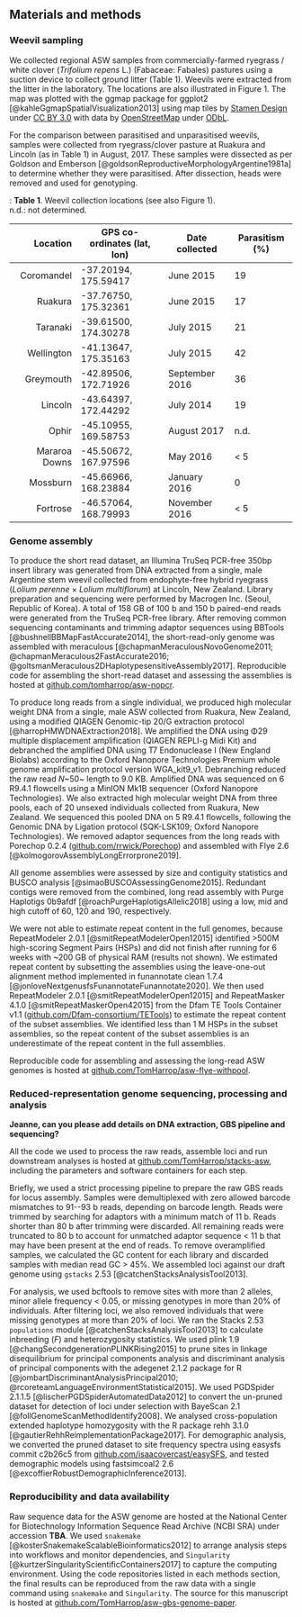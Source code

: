 ## Materials and methods

### Weevil sampling

We collected regional ASW samples from commercially-farmed ryegrass / white clover (*Trifolium repens* L.) (Fabaceae: Fabales) pastures using a suction device to collect ground litter (Table 1).
Weevils were extracted from the litter in the laboratory.
The locations are also illustrated in Figure 1.
The map was plotted with the ggmap package for ggplot2 [@kahleGgmapSpatialVisualization2013] using map tiles by
[Stamen Design](http://stamen.com) under [CC BY 3.0](http://creativecommons.org/licenses/by/3.0) with data by [OpenStreetMap](http://openstreetmap.org) under [ODbL](http://www.openstreetmap.org/copyright).

For the comparison between parasitised and unparasitised weevils, samples were collected from ryegrass/clover pasture at Ruakura and Lincoln (as in Table 1) in August, 2017.
These samples were dissected as per Goldson and Emberson [@goldsonReproductiveMorphologyArgentine1981a] to determine whether they were parasitised.
After dissection, heads were removed and used for genotyping.

: **Table 1**. 
Weevil collection locations (see also Figure 1).  
n.d.: not determined.

| Location      | GPS co-ordinates (lat, lon)           | Date collected | Parasitism (%) |
|----------:|-----|-----|-----|
| Coromandel    | -37.20194, 175.59417 | June 2015 | 19       |
| Ruakura       | -37.76750, 175.32361 | June 2015 | 17       |
| Taranaki      | -39.61500, 174.30278 | July 2015 | 21       |
| Wellington    | -41.13647, 175.35163 | July 2015 | 42       |
| Greymouth     | -42.89506, 172.71926 | September 2016 | 36       |
| Lincoln       | -43.64397, 172.44292 | July 2014 | 19       |
| Ophir         | -45.10955, 169.58753 |  August 2017 | n.d.        |
| Mararoa Downs | -45.50672, 167.97596 | May 2016 | < 5         |
| Mossburn      | -45.66966, 168.23884 | January 2016 | 0        |
| Fortrose      | -46.57064, 168.79993 | November 2016       | < 5         |

### Genome assembly

To produce the short read dataset, an Illumina TruSeq PCR-free 350bp insert library was generated from DNA extracted from a single, male Argentine stem weevil collected from endophyte-free hybrid ryegrass (*Lolium perenne* × *Lolium multiflorum*) at Lincoln, New Zealand.
Library preparation and sequencing were performed by Macrogen Inc. (Seoul, Republic of Korea).
A total of 158 GB of 100 b and 150 b paired-end reads were generated from the TruSeq PCR-free library.
After removing common sequencing contaminants and trimming adaptor sequences using BBTools [@bushnellBBMapFastAccurate2014], the short-read-only genome was assembled with meraculous [@chapmanMeraculousNovoGenome2011; @chapmanMeraculous2FastAccurate2016; @goltsmanMeraculous2DHaplotypesensitiveAssembly2017].
Reproducible code for assembling the short-read dataset and assessing the assemblies is hosted at [github.com/tomharrop/asw-nopcr](https://github.com/tomharrop/asw-nopcr).

To produce long reads from a single individual, we produced high molecular weight DNA from a single, male ASW collected from Ruakura, New Zealand, using a modified  QIAGEN Genomic-tip 20/G extraction protocol [@harropHMWDNAExtraction2018].
We amplified the DNA using Φ29 multiple displacement amplification (QIAGEN REPLI-g Midi Kit) and debranched the amplified DNA using T7 Endonuclease I (New England Biolabs) according to the Oxford Nanopore Technologies Premium whole genome amplification protocol version WGA_kit9_v1.
Debranching reduced the raw read *N*~50~ length to 9.0 KB.
Amplified DNA was sequenced on 6 R9.4.1 flowcells using a MinION Mk1B sequencer (Oxford Nanopore Technologies).
We also extracted high molecular weight DNA from three pools, each of 20 unsexed individuals collected from Ruakura, New Zealand.
We sequenced this pooled DNA on 5 R9.4.1 flowcells, following the Genomic DNA by Ligation protocol (SQK-LSK109; Oxford Nanopore Technologies).
We removed adaptor sequences from the long reads with Porechop 0.2.4 ([github.com/rrwick/Porechop](https://github.com/rrwick/Porechop)) and assembled with Flye 2.6 [@kolmogorovAssemblyLongErrorprone2019].

All genome assemblies were assessed by size and contiguity statistics and BUSCO analysis [@simaoBUSCOAssessingGenome2015]. 
Redundant contigs were removed from the combined, long read assembly with Purge Haplotigs 0b9afdf [@roachPurgeHaplotigsAllelic2018] using a low, mid and high cutoff of 60, 120 and 190, respectively.

We were not able to estimate repeat content in the full genomes, because RepeatModeler 2.0.1 [@smitRepeatModelerOpen12015] identified >500M high-scoring Segment Pairs (HSPs) and did not finish after running for 6 weeks with ~200 GB of physical RAM (results not shown).
We estimated repeat content by subsetting the assemblies using the leave-one-out alignment method implemented in funannotate clean 1.7.4 [@jonloveNextgenusfsFunannotateFunannotate2020].
We then used RepeatModeler 2.0.1 [@smitRepeatModelerOpen12015] and RepeatMasker 4.1.0 [@smitRepeatMaskerOpen42015] from the Dfam TE Tools Container v1.1 ([github.com/Dfam-consortium/TETools](https://github.com/Dfam-consortium/TETools)) to estimate the repeat content of the subset assemblies.
We identified less than 1 M HSPs in the subset assemblies, so the repeat content of the subset assemblies is an underestimate of the repeat content in the full assemblies.

Reproducible code for assembling and assessing the long-read ASW genomes is hosted at [github.com/TomHarrop/asw-flye-withpool](https://github.com/TomHarrop/asw-flye-withpool).

### Reduced-representation genome sequencing, processing and analysis

**Jeanne, can you please add details on DNA extraction, GBS pipeline and sequencing?**

All the code we used to process the raw reads, assemble loci and run downstream analyses is hosted at [github.com/TomHarrop/stacks-asw](https://github.com/TomHarrop/stacks-asw), including the parameters and software containers for each step.

Briefly, we used a strict processing pipeline to prepare the raw GBS reads for locus assembly.
Samples were demultiplexed with zero allowed barcode mismatches to 91--93 b reads, depending on barcode length.
Reads were trimmed by searching for adaptors with a minimum match of 11 b.
Reads shorter than 80 b after trimming were discarded.
All remaining reads were truncated to 80 b to account for unmatched adaptor sequence < 11 b that may have been present at the end of reads.
To remove overamplified samples, we calculated the GC content for each library and discarded samples with median read GC > 45%.
We assembled loci against our draft genome using `gstacks` 2.53 [@catchenStacksAnalysisTool2013].

For analysis, we used bcftools to remove sites with more than 2 alleles, minor allele frequency < 0.05, or missing genotypes in more than 20% of individuals.
After filtering loci, we also removed individuals that were missing genotypes at more than 20% of loci.
We ran the Stacks 2.53 `populations` module [@catchenStacksAnalysisTool2013] to calculate inbreeding (*F*) and heterozygosity statistics.
We used plink 1.9 [@changSecondgenerationPLINKRising2015] to prune sites in linkage disequilibrium for principal components analysis and discriminant analysis of principal components with the adegenet 2.1.2 package for R [@jombartDiscriminantAnalysisPrincipal2010; @rcoreteamLanguageEnvironmentStatistical2015].
We used PGDSpider 2.1.1.5 [@lischerPGDSpiderAutomatedData2012] to convert the un-pruned dataset for detection of loci under selection with BayeScan 2.1 [@follGenomeScanMethodIdentify2008].
We analysed cross-population extended haplotype homozygosity with the R package rehh 3.1.0 [@gautierRehhReimplementationPackage2017].
For demographic analysis, we converted the pruned dataset to site frequency spectra using easysfs commit c2b26c5 from [github.com/isaacovercast/easySFS](https://github.com/isaacovercast/easySFS), and tested demographic models using 
fastsimcoal2 2.6 [@excoffierRobustDemographicInference2013].

### Reproducibility and data availability

Raw sequence data for the ASW genome are hosted at the National Center for Biotechnology Information Sequence Read Archive (NCBI SRA) under accession **TBA**.
We used `snakemake` [@kosterSnakemakeScalableBioinformatics2012] to arrange analysis steps into workflows and monitor dependencies, and `Singularity` [@kurtzerSingularityScientificContainers2017] to  capture the computing environment.
Using the code repositories listed in each methods section, the final results can be reproduced from the raw data with a single command using `snakemake` and `Singularity`.
The source for this manuscript is hosted at [github.com/TomHarrop/asw-gbs-genome-paper](https://github.com/TomHarrop/asw-gbs-genome-paper).
